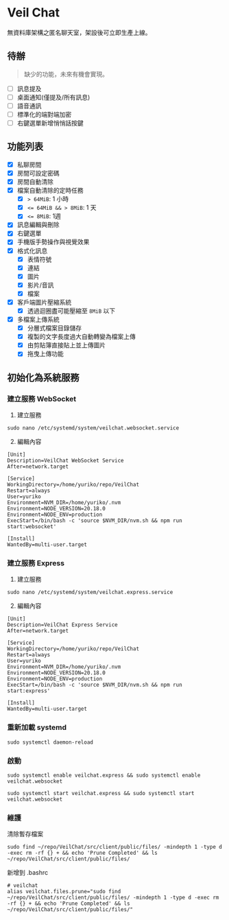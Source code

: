 # Veil Chat
無資料庫架構之匿名聊天室，架設後可立即生產上線。

## 待辦
> 缺少的功能，未來有機會實現。
- [ ] 訊息提及
- [ ] 桌面通知(僅提及/所有訊息)
- [ ] 語音通訊
- [ ] 標準化的端對端加密
- [ ] 右鍵選單新增悄悄話按鍵

## 功能列表
- [X] 私聊房間
- [X] 房間可設定密碼
- [X] 房間自動清除
- [X] 檔案自動清除的定時任務
  - [X] `> 64MiB`: 1 小時
  - [X] `<= 64MiB && > 8MiB`: 1 天
  - [X] `<= 8MiB`: 1週
- [X] 訊息編輯與刪除
- [X] 右鍵選單
- [X] 手機版手勢操作與視覺效果
- [X] 格式化訊息
  - [X] 表情符號
  - [X] 連結
  - [X] 圖片
  - [X] 影片/音訊
  - [X] 檔案
- [X] 客戶端圖片壓縮系統
  - [X] 透過迴圈盡可能壓縮至 `8MiB` 以下
- [X] 多檔案上傳系統
  - [X] 分層式檔案目錄儲存
  - [X] 複製的文字長度過大自動轉變為檔案上傳
  - [X] 由剪貼簿直接貼上並上傳圖片
  - [X] 拖曳上傳功能

## 初始化為系統服務

### 建立服務 WebSocket

1. 建立服務
```
sudo nano /etc/systemd/system/veilchat.websocket.service
```

2. 編輯內容
```
[Unit]
Description=VeilChat WebSocket Service
After=network.target

[Service]
WorkingDirectory=/home/yuriko/repo/VeilChat
Restart=always
User=yuriko
Environment=NVM_DIR=/home/yuriko/.nvm
Environment=NODE_VERSION=20.18.0
Environment=NODE_ENV=production
ExecStart=/bin/bash -c 'source $NVM_DIR/nvm.sh && npm run start:websocket'

[Install]
WantedBy=multi-user.target
```

### 建立服務 Express

1. 建立服務
```
sudo nano /etc/systemd/system/veilchat.express.service
```

2. 編輯內容
```
[Unit]
Description=VeilChat Express Service
After=network.target

[Service]
WorkingDirectory=/home/yuriko/repo/VeilChat
Restart=always
User=yuriko
Environment=NVM_DIR=/home/yuriko/.nvm
Environment=NODE_VERSION=20.18.0
Environment=NODE_ENV=production
ExecStart=/bin/bash -c 'source $NVM_DIR/nvm.sh && npm run start:express'

[Install]
WantedBy=multi-user.target
```


### 重新加載 systemd
```
sudo systemctl daemon-reload
```

### 啟動
```
sudo systemctl enable veilchat.express && sudo systemctl enable veilchat.websocket
```

```
sudo systemctl start veilchat.express && sudo systemctl start veilchat.websocket
```

### 維護
清除暫存檔案
```
sudo find ~/repo/VeilChat/src/client/public/files/ -mindepth 1 -type d -exec rm -rf {} + && echo 'Prune Completed' && ls ~/repo/VeilChat/src/client/public/files/
```

新增到 .bashrc
```
# veilchat
alias veilchat.files.prune="sudo find ~/repo/VeilChat/src/client/public/files/ -mindepth 1 -type d -exec rm -rf {} + && echo 'Prune Completed' && ls ~/repo/VeilChat/src/client/public/files/"
```

